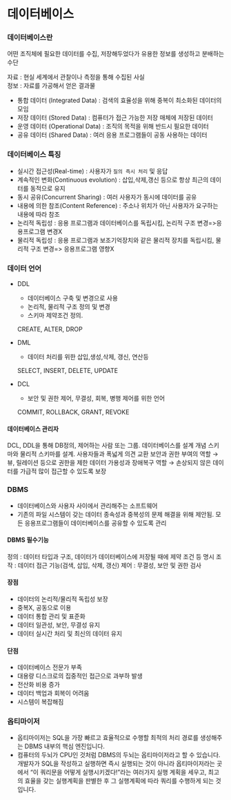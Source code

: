 # 데이터베이스
### 데이터베이스란
어떤 조직체에 필요한 데이터를 수집, 저장해두었다가 유용한 정보를 생성하고 분배하는 수단

자료 : 현실 세계에서 관찰이나 측정을 통해 수집된 사실<br>
정보 : 자료를 가공해서 얻은 결과물

+ 통합 데이터 (Integrated Data) : 검색의 효율성을 위해 중복이 최소화된 데이터의 모임
+ 저장 데이터 (Stored Data) : 컴퓨터가 접근 가능한 저장 매체에 저장된 데이터
+ 운영 데이터 (Operational Data) : 조직의 목적을 위해 반드시 필요한 데이터
+ 공유 데이터 (Shared Data) : 여러 응용 프로그램들이 공동 사용하는 데이터

### 데이터베이스 특징
+ 실시간 접근성(Real-time) : 사용자가 `질의 즉시 처리` 및 응답
+ 계속적인 변화(Continuous evolution) : 삽입,삭제,갱신 등으로 항상 최근의 데이터를 동적으로 유지
+ 동시 공유(Concurrent Sharing) : 여러 사용자가 동시에 데이터를 공유
+ 내용에 의한 참조(Content Reference) : 주소나 위치가 아닌 사용자가 요구하는 내용에 따라 참조
+ 논리적 독립성 : 응용 프로그램과 데이터베이스를 독립시킴, 논리적 구조 변경=>응용프로그램 변경X
+ 물리적 독립성 : 응용 프로그램과 보조기억장치와 같은 물리적 장치를 독립시킴, 물리적 구조 변경=> 응용프로그램 영향X


### 데이터 언어
+ DDL
    + 데이터베이스 구축 및 변경으로 사용
    + 논리적, 물리적 구조 정의 및 변경
    + 스키마 제약조건 정의.

    CREATE, ALTER, DROP
+ DML
    + 데이터 처리를 위한 삽입,생성,삭제, 갱신, 연산등

    SELECT, INSERT, DELETE, UPDATE
+ DCL
    + 보안 및 권한 제어, 무결성, 회복, 병행 제어를 위한 언어

    COMMIT, ROLLBACK, GRANT, REVOKE 
#### 데이터베이스 관리자
DCL, DDL을 통해 DB정의, 제어하는 사람 또는 그룹. 데이터베이스를 설계
개념 스키마와 물리적 스키마를 설계. 사용자들과 폭넓게 의견 교환
보안과 권한 부여의 역할 → 뷰, 릴레이션 등으로 권한을 제한
데이터 가용성과 장애복구 역할 → 손상되지 않은 데이터를 가급적 많이 접근할 수 있도록 보장


### DBMS
+ 데이터베이스와 사용자 사이에서 관리해주는 소프트웨어
+ 기존의 파일 시스템이 갖는 데이터 종속성과 중복성의 문제 해결을 위해 제안됨. 모든 응용프로그램들이 데이터베이스를 공유할 수 있도록 관리

#### DBMS 필수기능
정의 : 데이터 타입과 구조, 데이터가 데이터베이스에 저장될 때에 제약 조건 등 명시
조작 : 데이터 접근 기능(검색, 삽입, 삭제, 갱신) 
제어 : 무결성, 보안 및 권한 검사

#### 장점 
+ 데이터의 논리적/물리적 독립성 보장
+ 중복X, 공동으로 이용
+ 데이터 통합 관리 및 표준화
+ 데이터 일관성, 보안, 무결성 유지
+ 데이터 실시간 처리 및 최신의 데이터 유지

#### 단점
+ 데이터베이스 전문가 부족
+ 대용량 디스크로의 집중적인 접근으로 과부하 발생
+ 전산화 비용 증가
+ 데이터 백업과 회복이 어려움
+ 시스템이 복잡해짐

### 옵티마이저
+ 옵티마이저는 SQL을 가장 빠르고 효율적으로 수행할 최적의 처리 경로를 생성해주는 DBMS 내부의 핵심 엔진입니다.
+ 컴퓨터의 두뇌가 CPU인 것처럼 DBMS의 두뇌는 옵티마이저라고 할 수 있습니다. 개발자가 SQL을 작성하고 실행하면 즉시 실행되는 것이 아니라 옵티마이저라는 곳에서 “이 쿼리문을 어떻게 실행시키겠다!”라는 여러가지 실행 계획을 세우고, 최고의 효율을 갖는 실행계획을 판별한 후 그 실행계획에 따라 쿼리를 수행하게 되는 것입니다.
